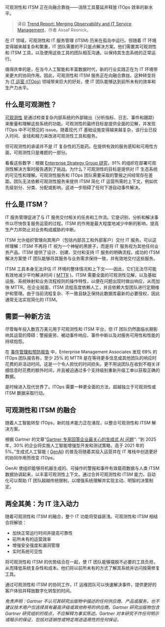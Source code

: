 
<!--
title: 趋势报告：合并可观测性和IT服务管理
cover: https://cdn.thenewstack.io/media/2024/05/b9b05222-merge-itsm-observability.jpg
-->

可观测性和 ITSM 正在向融合靠拢——消除工具蔓延并释放 ITOps 效率的新水平。

> 译自 [Trend Report: Merging Observability and IT Service Management](https://thenewstack.io/trend-report-merging-observability-and-it-service-management/)，作者 Assaf Resnick。

在 IT 领域，可观测性和 IT 服务管理 (ITSM) 历来在孤岛中运行。但随着 IT 环境变得越来越复杂和繁重，IT 团队需要的不只是点解决方案。他们需要其可观测性和 ITSM 工具，以及使用这些工具的团队相互沟通，以保持其生态系统的正常运行。

值得庆幸的是，在当今人工智能和丰富数据时代，新的行业实践正在为 IT 环境带来更大的协同作用。因此，可观测性和 ITSM 服务正在向融合靠拢。这种转变将为 [IT 运营 (ITOps)](https://thenewstack.io/operations/) 领域带来巨大的好处，使 IT 团队能够达到前所未有的效率和生产力水平。

## 什么是可观测性？

[可观测性](https://thenewstack.io/observability/) 是通过检查复杂内部系统的外部输出（分析指标、日志、事件和跟踪）来衡量和理解这些系统的功能。可观测性的最终目标是提供全面的见解，并发现 ITOps 中不可预见的 issue。随着现代 IT 基础设施变得越来越复杂，该行业已投入时间、金钱和精力来改进可观测性工具和服务。

但可观测性的承诺并不是 IT 复杂性的万能药。在提供有效的服务感知和可用性方面，可观测性只是难题的一部分。

看看这些数字：根据 [Enterprise Strategy Group 研究](https://go.chronosphere.io/esg-observability-2023.html)，91% 的组织在部署可观测性解决方案时报告遇到了挑战。为什么？可观测性的目标是提供对 IT 生态系统的可见性和理解。可观测性服务和 ITOps 团队需要采取的警报之间经常存在差距。团队无法依赖可观测性服务来提供 ITSM 简化 IT 运营所需的上下文，例如优先级划分、分类、分配或影响，这进一步阻碍了任何下游自动事件解决。

## 什么是 ITSM？

IT 服务管理促进了与 IT 服务交付相关的任务和工作流。它是识别、分析和解决事件以尽快恢复服务运营的过程。ITSM 的作用是最大程度地减少中断的影响，提高生产力并防止对业务构成威胁的中断。

ITSM 允许组织管理向其用户（包括内部员工和外部客户）交付 IT 服务。可以这样理解：ITSM 不再将 IT 视为一个神秘的黑匣子，而是将 IT 服务视为其他任何业务产品。ITSM 提供了设计、创建、交付和支持 IT 服务的明确流程。成功的 ITSM 解决方案使 IT 团队能够将其服务与业务需求保持一致，并有效地交付这些服务。

ITSM 工具本身无法评估 IT 环境的整体情况和上下文——因此，它们无法尽可能有效地减少平均解决时间 ( [MTTR](https://thenewstack.io/why-are-we-so-bad-at-mean-time-to-repair-mttr/) )。ITSM 需要全面的可观测性见解，以及基础设施、系统映射和业务流程规则的操作特性，以便在问题出现时做出响应，从而加快 MTTR。在企业层面，ITSM 流程高度依赖人工，并且依赖大型团队进行定期维护和管理。由于当前流程复杂、不一致且缺乏保持此数据库最新的必要授权，因此通常无法实现简化的 ITSM。

## 需要一种新方法

尽管每年投入数百万美元用于可观测性和 ITSM 平台，但 IT 团队仍然面临长期影响其运营的障碍：警报疲劳、被动事件响应、事件中断以及对服务可用性和性能的持续抱怨。

在 [事件管理和预防报告](https://www.bigpanda.io/ema-incident-management-report/) 中，Enterprise Management Associates 发现 69% 的 ITOps 团队报告称，至少 25% 的 MTTR 是在等待更多信息或其他团队的响应时花费的非活动时间。这是一个令人担忧的时间损失。更不用说团队在收到不相关详细信息时花费的额外时间，并且被迫通过多个支持级别重新升级工单以获取正确的数据。

是时候进入现代世界了。ITOps 需要一种更全面的方法，超越独立于可观测性或 ITSM 数据采取行动。

## 可观测性和 ITSM 的融合

随着人工智能转型 ITOps，新的技术能力正在涌现，以整合可观测性和 ITSM 解决方案。

根据 Gartner 的文章“[Gartner 专家回答企业最关心的生成式 AI 问题](https://www.gartner.com/en/topics/generative-ai)“: “到 2025 年，30% 的企业将实施人工智能增强型开发和测试策略，高于 2021 年的 5%。”生成式人工智能 ( [GenAI](https://thenewstack.io/ai/)) 的普及将随着其投入运营并在 IT 堆栈中创造更好的协同作用而改变 ITOps。

GenAI 使组织能够将机器生成的、可操作的警报和事件有效载荷数据与人类 ITSM 数据协调起来，以丰富可观测性上下文。通过合并可观测性和 ITSM 能力，自动化可以帮助 IT 团队超越传统限制，以增强系统理解并实现主动、明智的决策制定。

## 两全其美：为 IT 注入动力

随着可观测性和 ITSM 的融合，整个 IT 功能将受益匪浅。可观测性和 ITSM 相结合将解锁：

- 加快正常运行时间并提高可靠性
- 前所未有的运营效率
- 增强安全强度和漏洞管理
- 实时系统可见性

将可观测性和 ITSM 的优势结合在一起，使 IT 团队能够摆脱不必要的工具负担，从而降低系统复杂性和成本。他们将以前所未有的方式了解其系统并访问按需修复工具。

通过可观测性和 ITSM 的协同工作，IT 运维团队可以快速解决事件，提供更好的客户体验并释放数字化转型的时间。

*免责声明：Gartner 不认可其研究出版物中描述的任何供应商、产品或服务，也不建议技术用户仅选择具有最高评级或其他称号的供应商。Gartner 研究出版物包含 Gartner 研究组织的观点，不应解释为事实陈述。Gartner 对本研究不作任何明示或暗示的保证，包括对适销性或特定用途适用性的任何保证。*
